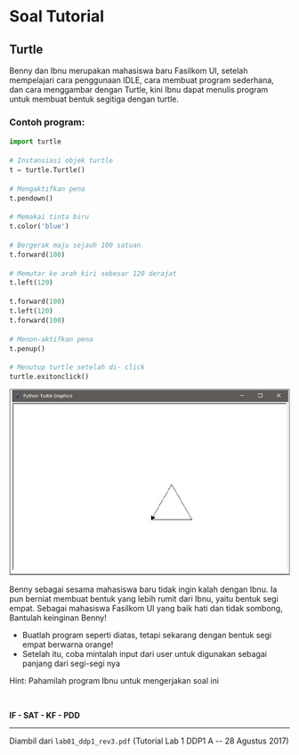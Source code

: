 # Soal Tutorial

## Turtle

Benny dan Ibnu merupakan mahasiswa baru Fasilkom UI, setelah mempelajari cara
penggunaan IDLE, cara membuat program sederhana, dan cara menggambar dengan
Turtle, kini Ibnu dapat menulis program untuk membuat bentuk segitiga dengan
turtle.

### Contoh program:

```python
import turtle

# Instansiasi objek turtle
t = turtle.Turtle()

# Mengaktifkan pena
t.pendown()

# Memakai tinta biru
t.color('blue')

# Bergerak maju sejauh 100 satuan
t.forward(100)

# Memutar ke arah kiri sebesar 120 derajat
t.left(120)

t.forward(100)
t.left(120)
t.forward(100)

# Menon-aktifkan pena
t.penup()

# Menutup turtle setelah di- click
turtle.exitonclick()
```

![segitiga](image02.jpg)

Benny sebagai sesama mahasiswa baru tidak ingin kalah dengan Ibnu. Ia pun
berniat membuat bentuk yang lebih rumit dari Ibnu, yaitu bentuk segi empat.
Sebagai mahasiswa Fasilkom UI yang baik hati dan tidak sombong, Bantulah
keinginan Benny!

- Buatlah program seperti diatas, tetapi sekarang dengan bentuk segi empat berwarna
  orange!
- Setelah itu, coba mintalah input dari user untuk digunakan sebagai panjang dari
  segi-segi nya

Hint: Pahamilah program Ibnu untuk mengerjakan soal ini

<br>

**IF - SAT - KF - PDD**

---

Diambil dari `lab01_ddp1_rev3.pdf` (Tutorial Lab 1 DDP1 A -- 28 Agustus 2017)
